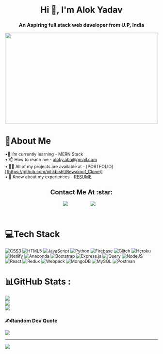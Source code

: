 <h1 align="center">Hi 👋, I'm  Alok Yadav</h1>
<h3 align="center">An Aspiring full stack web developer from U.P, India</h3>

<div ><img src="https://miro.medium.com/max/1400/0*FGD6BUzzZs1VJLuY.gif" width="100%" height="300px"></div>
                                                                                  
#


# 💫About Me 
•🌱 I’m currently learning - MERN Stack <br>
• 📫 How to reach me -  aloky.abn@gmail.com <br>
• 👨‍💻 All of my projects are available at - [PORTFOLIO][(https://github.com/nitikbisht/Bewakoof_Clone)]<br>
• 📄 Know about my experiences - [RESUME](https://drive.google.com/file/d/138bAuXizIeqgVhdUz2gp9GWgKyN5aGwU/view?usp=sharing)






<h2 align="center">Contact Me At :star:</h2>

<p align="center">
   <a href="aloky.abn@gmail.com"><img src="https://img.shields.io/badge/gmail-%23D14836.svg?&style=for-the-badge&logo=gmail&logoColor=white" /></a>&nbsp;&nbsp;&nbsp;&nbsp;&nbsp;&nbsp;&nbsp;&nbsp;
  <a /></a>&nbsp;&nbsp;&nbsp;&nbsp;
  <a/></a>&nbsp;&nbsp;&nbsp;&nbsp;
  <a href="[(https://www.linkedin.com/in/alok-yadav-1910010/)]"><img src="https://img.shields.io/badge/linkedin-%230077B5.svg?&style=for-the-badge&logo=linkedin&logoColor=white" /></a>&nbsp;&nbsp;&nbsp;&nbsp;
 </p> 

<br/>




# 💻Tech Stack
![CSS3](https://img.shields.io/badge/css3-%231572B6.svg?style=for-the-badge&logo=css3&logoColor=white) ![HTML5](https://img.shields.io/badge/html5-%23E34F26.svg?style=for-the-badge&logo=html5&logoColor=white) ![JavaScript](https://img.shields.io/badge/javascript-%23323330.svg?style=for-the-badge&logo=javascript&logoColor=%23F7DF1E) ![Python](https://img.shields.io/badge/python-3670A0?style=for-the-badge&logo=python&logoColor=ffdd54) ![Firebase](https://img.shields.io/badge/firebase-%23039BE5.svg?style=for-the-badge&logo=firebase) ![Glitch](https://img.shields.io/badge/glitch-%233333FF.svg?style=for-the-badge&logo=glitch&logoColor=white) ![Heroku](https://img.shields.io/badge/heroku-%23430098.svg?style=for-the-badge&logo=heroku&logoColor=white) ![Netlify](https://img.shields.io/badge/netlify-%23000000.svg?style=for-the-badge&logo=netlify&logoColor=#00C7B7) ![Anaconda](https://img.shields.io/badge/Anaconda-%2344A833.svg?style=for-the-badge&logo=anaconda&logoColor=white) ![Bootstrap](https://img.shields.io/badge/bootstrap-%23563D7C.svg?style=for-the-badge&logo=bootstrap&logoColor=white) ![Express.js](https://img.shields.io/badge/express.js-%23404d59.svg?style=for-the-badge&logo=express&logoColor=%2361DAFB) ![jQuery](https://img.shields.io/badge/jquery-%230769AD.svg?style=for-the-badge&logo=jquery&logoColor=white) ![NodeJS](https://img.shields.io/badge/node.js-6DA55F?style=for-the-badge&logo=node.js&logoColor=white) ![React](https://img.shields.io/badge/react-%2320232a.svg?style=for-the-badge&logo=react&logoColor=%2361DAFB) ![Redux](https://img.shields.io/badge/redux-%23593d88.svg?style=for-the-badge&logo=redux&logoColor=white) ![Webpack](https://img.shields.io/badge/webpack-%238DD6F9.svg?style=for-the-badge&logo=webpack&logoColor=black) ![MongoDB](https://img.shields.io/badge/MongoDB-%234ea94b.svg?style=for-the-badge&logo=mongodb&logoColor=white) ![MySQL](https://img.shields.io/badge/mysql-%2300f.svg?style=for-the-badge&logo=mysql&logoColor=white) ![Postman](https://img.shields.io/badge/Postman-FF6C37?style=for-the-badge&logo=postman&logoColor=white)
# 📊GitHub Stats :
![](https://github-readme-stats.vercel.app/api?username=alok-yadav&show_icons=true&locale=en)<br/>
![](https://github-readme-streak-stats.herokuapp.com/?user=naseeb-shah&hide_border=false)<br/>
![](https://github-readme-stats.vercel.app/api/top-langs/?username=naseeb-shah&hide_border=false&include_all_commits=false&count_private=false&layout=compact)



### ✍️Random Dev Quote
![](https://quotes-github-readme.vercel.app/api?type=horizontal)

---
[![](https://visitcount.itsvg.in/api?id=SanjanaSinghh&icon=0&color=0)](https://visitcount.itsvg.in)

